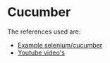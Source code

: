 # Cucumber
The references used are:
+ [Example selenium/cucumber](http://www.weblogism.com/item/334/integration-tests-with-cucumber-jvm-selenium-and-maven)
+ [Youtube video's](https://www.youtube.com/watch?v=pD4B839qfos)